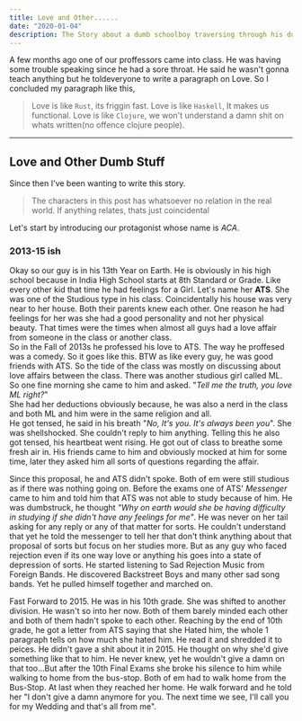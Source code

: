 ```yaml
---
title: Love and Other......
date: "2020-01-04"
description: The Story about a dumb schoolboy traversing through his dumb mind and Coming back to reality
---
```

A few months ago one of our proffessors came into class. He was having some trouble speaking since he had a sore throat. He said he wasn't gonna teach anything but he toldeveryone to write a paragraph on Love. So I concluded my paragraph like this, 
> Love is like `Rust`, its friggin fast. 
Love is like `Haskell`, It makes us functional. Love is like `Clojure`, we won't understand a damn shit on whats written(no offence clojure people).

----
## Love and Other Dumb Stuff
Since then I've been wanting to write this story. 

> The characters in this post has whatsoever no relation in the real world. If anything relates, thats just coincidental

Let's start by introducing our protagonist whose name is _*ACA*_.

### 2013-15 ish
Okay so our guy is in his 13th Year on Earth. He is obviously in his high school because in India High School starts at 8th Standard or Grade. Like every other kid that time he had feelings for a Girl. Let's name her __ATS__. She was one of the Studious type in his class. Coincidentally his house was very near to her house. Both their parents knew each other. One reason he had feelings for her was she had a good personality and not her physical beauty. That times were the times when almost all guys had a love affair from someone in the class or another class.     
So in the Fall of 2013s he professed his love to ATS. The way he proffesed was a comedy. So it goes like this. BTW as like every guy, he was good friends with ATS. So the tide of the class was mostly on discussing about love affairs between the class. There was another studious girl called ML.     
So one fine morning she came to him and asked. "*Tell me the truth, you love ML right?*"      
She had her deductions obviously because, he was also a nerd in the class and both ML and him were in the same religion and all.   
He got tensed, he said in his breath "*No, It's you. It's always been you*". She was shellshocked. She couldn't reply to him anything. Telling this he also got tensed, his heartbeat went rising. He got out of class to breathe some fresh air in. His friends came to him and obviously mocked at him for some time, later they asked him all sorts of questions regarding the affair. 

Since this proposal, he and ATS didn't spoke. Both of em were still studious as if there was nothing going on. Before the exams one of ATS' *Messenger* came to him and told him that ATS was not able to study because of him. He was dumbstruck, he thought *"Why on earth would she be having difficulty in studying if she didn't have any feelings for me"*. He was never on her tail asking for any reply or any of that matter for sorts. He couldn't understand that yet he told the messenger to tell her that don't think anything about that proposal of sorts but focus on her studies more. But as any guy who faced rejection even if its one way love or anything his goes into a state of depression of sorts. He started listening to Sad Rejection Music from Foreign Bands. He discovered Backstreet Boys and many other sad song bands. Yet he pulled himself together and marched on. 

Fast Forward to 2015. He was in his 10th grade. She was shifted to another division. He wasn't so into her now. Both of them barely minded each other and both of them hadn't spoke to each other. Reaching by the end of 10th grade, he got a letter from ATS saying that she Hated him, the whole 1 paragraph tells on how much she hated him. He read it and shredded it to peices. He didn't gave a shit about it in 2015. He thought on why she'd give something like that to him. He never knew, yet he wouldn't give a damn on that too...But after the 10th Final Exams she broke his silence to him while walking to home from the bus-stop. Both of em had to walk home from the Bus-Stop. At last when they reached her home. He walk forward and he told her "I don't give a damn anymore for you. The next time we see, I'll call you for my Wedding and that's all from me".
